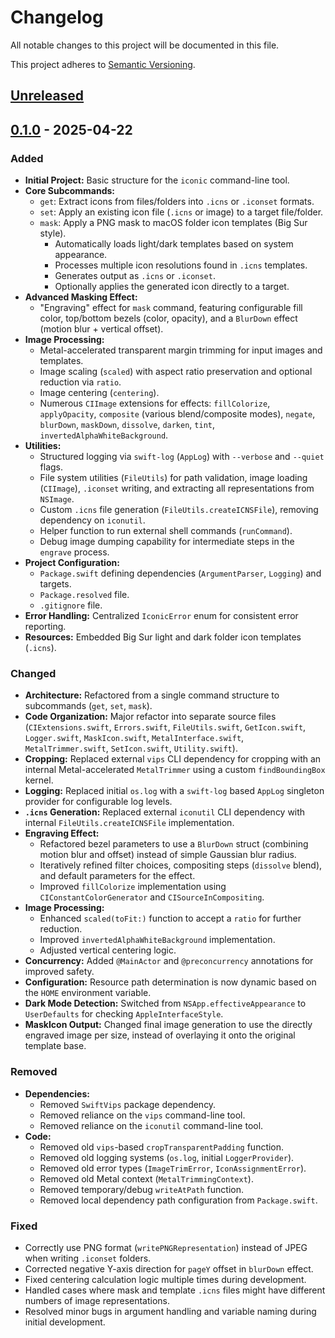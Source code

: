# Changelog

All notable changes to this project will be documented in this file.

This project adheres to [Semantic Versioning](https://semver.org/spec/v2.0.0.html).

## [Unreleased]

## [0.1.0] - 2025-04-22

### Added

-   **Initial Project:** Basic structure for the `iconic` command-line tool.
-   **Core Subcommands:**
    -   `get`: Extract icons from files/folders into `.icns` or `.iconset` formats.
    -   `set`: Apply an existing icon file (`.icns` or image) to a target file/folder.
    -   `mask`: Apply a PNG mask to macOS folder icon templates (Big Sur style).
        -   Automatically loads light/dark templates based on system appearance.
        -   Processes multiple icon resolutions found in `.icns` templates.
        -   Generates output as `.icns` or `.iconset`.
        -   Optionally applies the generated icon directly to a target.
-   **Advanced Masking Effect:**
    -   "Engraving" effect for `mask` command, featuring configurable fill color, top/bottom bezels (color, opacity), and a `BlurDown` effect (motion blur + vertical offset).
-   **Image Processing:**
    -   Metal-accelerated transparent margin trimming for input images and templates.
    -   Image scaling (`scaled`) with aspect ratio preservation and optional reduction via `ratio`.
    -   Image centering (`centering`).
    -   Numerous `CIImage` extensions for effects: `fillColorize`, `applyOpacity`, `composite` (various blend/composite modes), `negate`, `blurDown`, `maskDown`, `dissolve`, `darken`, `tint`, `invertedAlphaWhiteBackground`.
-   **Utilities:**
    -   Structured logging via `swift-log` (`AppLog`) with `--verbose` and `--quiet` flags.
    -   File system utilities (`FileUtils`) for path validation, image loading (`CIImage`), `.iconset` writing, and extracting all representations from `NSImage`.
    -   Custom `.icns` file generation (`FileUtils.createICNSFile`), removing dependency on `iconutil`.
    -   Helper function to run external shell commands (`runCommand`).
    -   Debug image dumping capability for intermediate steps in the `engrave` process.
-   **Project Configuration:**
    -   `Package.swift` defining dependencies (`ArgumentParser`, `Logging`) and targets.
    -   `Package.resolved` file.
    -   `.gitignore` file.
-   **Error Handling:** Centralized `IconicError` enum for consistent error reporting.
-   **Resources:** Embedded Big Sur light and dark folder icon templates (`.icns`).

### Changed

-   **Architecture:** Refactored from a single command structure to subcommands (`get`, `set`, `mask`).
-   **Code Organization:** Major refactor into separate source files (`CIExtensions.swift`, `Errors.swift`, `FileUtils.swift`, `GetIcon.swift`, `Logger.swift`, `MaskIcon.swift`, `MetalInterface.swift`, `MetalTrimmer.swift`, `SetIcon.swift`, `Utility.swift`).
-   **Cropping:** Replaced external `vips` CLI dependency for cropping with an internal Metal-accelerated `MetalTrimmer` using a custom `findBoundingBox` kernel.
-   **Logging:** Replaced initial `os.log` with a `swift-log` based `AppLog` singleton provider for configurable log levels.
-   **`.icns` Generation:** Replaced external `iconutil` CLI dependency with internal `FileUtils.createICNSFile` implementation.
-   **Engraving Effect:**
    -   Refactored bezel parameters to use a `BlurDown` struct (combining motion blur and offset) instead of simple Gaussian blur radius.
    -   Iteratively refined filter choices, compositing steps (`dissolve` blend), and default parameters for the effect.
    -   Improved `fillColorize` implementation using `CIConstantColorGenerator` and `CISourceInCompositing`.
-   **Image Processing:**
    -   Enhanced `scaled(toFit:)` function to accept a `ratio` for further reduction.
    -   Improved `invertedAlphaWhiteBackground` implementation.
    -   Adjusted vertical centering logic.
-   **Concurrency:** Added `@MainActor` and `@preconcurrency` annotations for improved safety.
-   **Configuration:** Resource path determination is now dynamic based on the `HOME` environment variable.
-   **Dark Mode Detection:** Switched from `NSApp.effectiveAppearance` to `UserDefaults` for checking `AppleInterfaceStyle`.
-   **MaskIcon Output:** Changed final image generation to use the directly engraved image per size, instead of overlaying it onto the original template base.

### Removed

-   **Dependencies:**
    -   Removed `SwiftVips` package dependency.
    -   Removed reliance on the `vips` command-line tool.
    -   Removed reliance on the `iconutil` command-line tool.
-   **Code:**
    -   Removed old `vips`-based `cropTransparentPadding` function.
    -   Removed old logging systems (`os.log`, initial `LoggerProvider`).
    -   Removed old error types (`ImageTrimError`, `IconAssignmentError`).
    -   Removed old Metal context (`MetalTrimmingContext`).
    -   Removed temporary/debug `writeAtPath` function.
    -   Removed local dependency path configuration from `Package.swift`.

### Fixed

-   Correctly use PNG format (`writePNGRepresentation`) instead of JPEG when writing `.iconset` folders.
-   Corrected negative Y-axis direction for `pageY` offset in `blurDown` effect.
-   Fixed centering calculation logic multiple times during development.
-   Handled cases where mask and template `.icns` files might have different numbers of image representations.
-   Resolved minor bugs in argument handling and variable naming during initial development.

[Unreleased]: https://github.com/philocalyst/iconic/compare/v1.0.0...HEAD
[0.1.0]: https://github.com/philocalyst/iconic/compare/b987dfb6906d50af74baaca10d35dfae9efb5e98...70d568eb8110bb7773f731d735a2224b2fdf0c63
